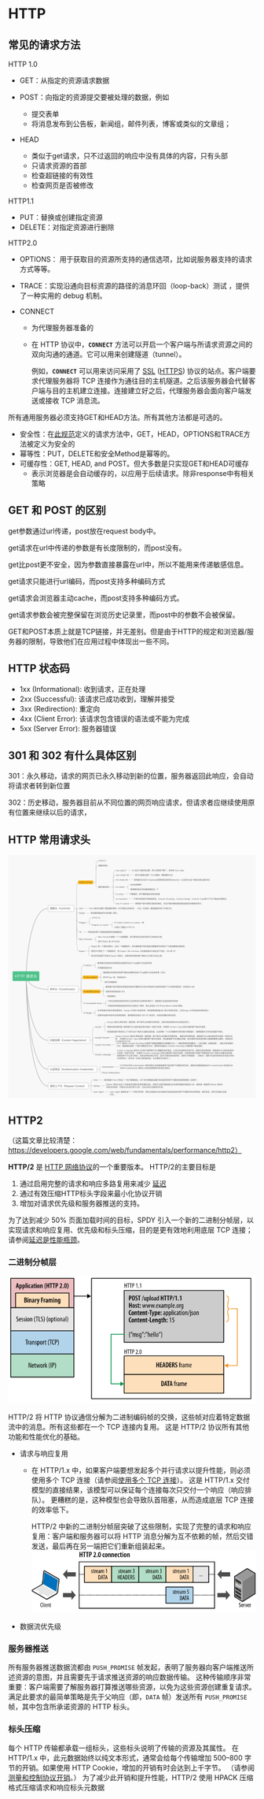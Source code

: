 # HTTP

## 常见的请求方法

HTTP 1.0

- GET：从指定的资源请求数据
- POST：向指定的资源提交要被处理的数据，例如
  - 提交表单
  - 将消息发布到公告板，新闻组，邮件列表，博客或类似的文章组；
- HEAD

  - 类似于get请求，只不过返回的响应中没有具体的内容，只有头部
  - 只请求资源的首部
  - 检查超链接的有效性
  - 检查网页是否被修改

HTTP1.1

- PUT：替换或创建指定资源
- DELETE：对指定资源进行删除

HTTP2.0

- OPTIONS： 用于获取目的资源所支持的通信选项，比如说服务器支持的请求方式等等。

- TRACE：实现沿通向目标资源的路径的消息环回（loop-back）测试 ，提供了一种实用的 debug 机制。

- CONNECT

  - 为代理服务器准备的

  - 在 HTTP 协议中，**`CONNECT`** 方法可以开启一个客户端与所请求资源之间的双向沟通的通道。它可以用来创建隧道（tunnel）。

    例如，**`CONNECT`** 可以用来访问采用了 [SSL](https://developer.mozilla.org/en-US/docs/Glossary/SSL) ([HTTPS](https://developer.mozilla.org/zh-CN/docs/Glossary/https)) 协议的站点。客户端要求代理服务器将 TCP 连接作为通往目的主机隧道。之后该服务器会代替客户端与目的主机建立连接。连接建立好之后，代理服务器会面向客户端发送或接收 TCP 消息流。



所有通用服务器必须支持GET和HEAD方法。所有其他方法都是可选的。

- 安全性：在[此规范](https://tools.ietf.org/html/rfc7231#section-4.1)定义的请求方法中，GET，HEAD，OPTIONS和TRACE方法被定义为安全的
- 幂等性：PUT，DELETE和安全Method是幂等的。
- 可缓存性：GET, HEAD, and POST。但大多数是只实现GET和HEAD可缓存
  - 表示浏览器是会自动缓存的，以应用于后续请求。除非response中有相关策略



## GET 和 POST 的区别

get参数通过url传递，post放在request body中。

get请求在url中传递的参数是有长度限制的，而post没有。

get比post更不安全，因为参数直接暴露在url中，所以不能用来传递敏感信息。

get请求只能进行url编码，而post支持多种编码方式

get请求会浏览器主动cache，而post支持多种编码方式。

get请求参数会被完整保留在浏览历史记录里，而post中的参数不会被保留。

GET和POST本质上就是TCP链接，并无差别。但是由于HTTP的规定和浏览器/服务器的限制，导致他们在应用过程中体现出一些不同。



## HTTP  状态码

- 1xx (Informational): 收到请求，正在处理
- 2xx (Successful): 该请求已成功收到，理解并接受
- 3xx (Redirection): 重定向
- 4xx (Client Error): 该请求包含错误的语法或不能为完成
- 5xx (Server Error): 服务器错误

## 301 和 302 有什么具体区别

301：永久移动，请求的网页已永久移动到新的位置，服务器返回此响应，会自动将请求者转到新位置

302：历史移动，服务器目前从不同位置的网页响应请求，但请求者应继续使用原有位置来继续以后的请求，



## HTTP 常用请求头

![http_request_header](../images/http_request_header.png)



## HTTP2

（这篇文章比较清楚：https://developers.google.com/web/fundamentals/performance/http2）

**HTTP/2** 是 [HTTP 网络协议](https://developer.mozilla.org/en-US/docs/Web/HTTP/Basics_of_HTTP)的一个重要版本。 HTTP/2的主要目标是

1. 通过启用完整的请求和响应多路复用来减少 [延迟](https://developer.mozilla.org/zh-CN/docs/Glossary/延迟)
2. 通过有效压缩HTTP标头字段来最小化协议开销
3. 增加对请求优先级和服务器推送的支持。

为了达到减少 50% 页面加载时间的目标，SPDY 引入一个新的二进制分帧层，以实现请求和响应复用、优先级和标头压缩，目的是更有效地利用底层 TCP 连接；请参阅[延迟是性能瓶颈](https://hpbn.co/primer-on-web-performance/#latency-as-a-performance-bottleneck)。

### 二进制分帧层

![binary_framing_layer01](../images/binary_framing_layer01.svg)

HTTP/2 将 HTTP 协议通信分解为二进制编码帧的交换，这些帧对应着特定数据流中的消息。所有这些都在一个 TCP 连接内复用。 这是 HTTP/2 协议所有其他功能和性能优化的基础。

- 请求与响应复用

  - 在 HTTP/1.x 中，如果客户端要想发起多个并行请求以提升性能，则必须使用多个 TCP 连接（请参阅[使用多个 TCP 连接](https://hpbn.co/http1x/#using-multiple-tcp-connections)）。 这是 HTTP/1.x 交付模型的直接结果，该模型可以保证每个连接每次只交付一个响应（响应排队）。 更糟糕的是，这种模型也会导致队首阻塞，从而造成底层 TCP 连接的效率低下。

    HTTP/2 中新的二进制分帧层突破了这些限制，实现了完整的请求和响应复用：客户端和服务器可以将 HTTP 消息分解为互不依赖的帧，然后交错发送，最后再在另一端把它们重新组装起来。![multiplexing01](../images/multiplexing01.svg)

- 数据流优先级

### 服务器推送

所有服务器推送数据流都由 `PUSH_PROMISE` 帧发起，表明了服务器向客户端推送所述资源的意图，并且需要先于请求推送资源的响应数据传输。 这种传输顺序非常重要：客户端需要了解服务器打算推送哪些资源，以免为这些资源创建重复请求。 满足此要求的最简单策略是先于父响应（即，`DATA` 帧）发送所有 `PUSH_PROMISE` 帧，其中包含所承诺资源的 HTTP 标头。

### 标头压缩

每个 HTTP 传输都承载一组标头，这些标头说明了传输的资源及其属性。 在 HTTP/1.x 中，此元数据始终以纯文本形式，通常会给每个传输增加 500–800 字节的开销。如果使用 HTTP Cookie，增加的开销有时会达到上千字节。 （请参阅[测量和控制协议开销](https://hpbn.co/http1x/#measuring-and-controlling-protocol-overhead)。） 为了减少此开销和提升性能，HTTP/2 使用 HPACK 压缩格式压缩请求和响应标头元数据
